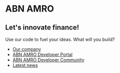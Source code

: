 # ABN AMRO
## Let's innovate finance! 
Use our code to fuel your ideas. What will you build?

- [Our company](https://www.abnamro.com/)  
- [ABN AMRO Developer Portal](https://developer.abnamro.com/)  
- [ABN AMRO Developer Community](https://developer.abnamro.com/community)
- [Latest news](https://medium.com/abn-amro-developer)
